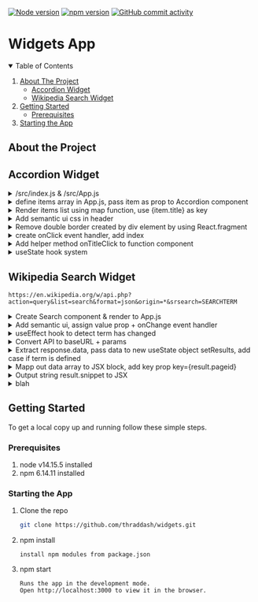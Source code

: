 [![Node version][node-shield]][node-url]
[![npm version][npm-shield]][npm-url]
[![GitHub commit activity][commits-shield]][commits-url]

# Widgets App

<!-- TABLE OF CONTENTS -->
<details open="open">
  <summary>Table of Contents</summary>
  <ol>
    <li>
      <a href="#about-the-project">About The Project</a>
      <ul>
        <li><a href="#accordion-widget">Accordion Widget</a></li>
        <li><a href="#wikipedia-search-widget">Wikipedia Search Widget</a></li>
      </ul>
    </li>
    <li>
      <a href="#getting-started">Getting Started</a>
      <ul>
        <li><a href="#prerequisites">Prerequisites</a></li>
      </ul>
    </li>
    <li><a href="#starting-the-app">Starting the App</a></li>

  </ol>
</details>

## About the Project

## Accordion Widget
<details>
  <summary>/src/index.js & /src/App.js</summary>
 
### /src/App.js
 ```node
 import React from 'react';

export default () => {
    return <h1>Widgets App</h1>;
}
```
### /src/index.js
```node
import React from 'react';
import ReactDOM from 'react-dom';
import App from './App';

ReactDOM.render(<App />, document.querySelector('#root'));
```
</details>

<details>
  <summary>define items array in App.js, pass item as prop to Accordion component </summary>
 
### /src/App.js
 ```node
 import React from 'react';
import Accordion from './components/Accordion';

const items = [
    {
      title: "What is React?",
      content: "React is a front end javascript framework",
    },
    {
      title: "Why use React?",
      content: "React is a favorite JS library among engineers",
    },
    {
      title: "How do you use React?",
      content: "You use React by creating components",
    },
  ];

const App = () => {
    return ( 
        <div>
            <Accordion items={items} />
        </div>
    );
};
export default App;
```
### /src/components/Accordion.js    
### OUTPUT: 3  
```node
import React from 'react';

const Accordion = ({ items }) => {
    return <h1>{items.length}</h1>;
};

export default Accordion;
```
</details>

<details>
  <summary>Render items list using map function, use {item.title} as key</summary>
 
### /src/components/Accordion.js 
```node
import React from 'react';

const Accordion = ({ items }) => {
    const renderedItems = items.map(item => {
        return <div key={item.title}>
            <div className="title active">
                <i className="dropdown icon"></i>
                {item.title}
            </div>
            <div className="content active">
                <p>{item.content}</p>
            </div>
        </div>
    });

    return <div className="ui styled accordion">{renderedItems}</div>
};

export default Accordion;
```
</details>

<details>
  <summary>Add semantic ui css in header</summary>
  
 ### public/index.html 
 ```node
 <link rel="stylesheet" href="https://cdnjs.cloudflare.com/ajax/libs/semantic-ui/2.4.1/semantic.min.css" />
 ```
</details>

<details>
  <summary>Remove double border created by div element by using React.fragment</summary>
 
### /src/components/Accordion.js 
```node
import React from 'react';

const Accordion = ({ items }) => {
    const renderedItems = items.map((item) => {
        return (
          <React.fragment key={item.title}>
            <div className="title active">
              <i className="dropdown icon"></i>
              {item.title}
            </div>
            <div className="content active">
              <p>{item.content}</p>
            </div>
          </React.fragment>
        );
    });
    return <div className="ui styled accordion">{renderedItems}</div>
};

export default Accordion;
```
</details>

<details>
  <summary>create onClick event handler, add index</summary>
  
 ### /src/components/Accordion.js
 ```node
 import React from 'react';

const Accordion = ({ items }) => {
    const renderedItems = items.map((item, index) => {
        return (
            <React.Fragment key={item.title}>
                <div 
                    className="title active"
                    onClick={() => console.log('Title Clicked', index)}
                >
                    <i className="dropdown icon"></i>
                    {item.title}
                </div>
                <div className="content active">
                    <p>{item.content}</p>
                </div>
            </React.Fragment>
        );
    });
    return <div className="ui styled accordion">{renderedItems}</div>
};

export default Accordion;
 ```
</details>

<details>
  <summary>Add helper method onTitleClick to function component</summary>
  
 ### /src/components/Accordion.js
 ```node
 import React from 'react';

const Accordion = ({ items }) => {
    const onTitleClick = (index) => {
        console.log('Title clicked', index);
    };

    const renderedItems = items.map((item, index) => {
        return (
            <React.Fragment key={item.title}>
                <div 
                    className="title active"
                    onClick={() => onTitleClick(index)}
                >
                    <i className="dropdown icon"></i>
                    {item.title}
                </div>
                <div className="content active">
                    <p>{item.content}</p>
                </div>
            </React.Fragment>
        );
    });
    return <div className="ui styled accordion">{renderedItems}</div>
};

export default Accordion;
 ```
</details>

<details>
  <summary>useState hook system</summary>

|                | Class Components                      |   | Function Components  |
|:---------------|:--------------------------------------|:--|:---------------------|
| Initialization | state = { activeIndex:0 }             |-> | useState(0);         |
| Reference      | this.state.activeIndex                |-> | activeIndex;         |
| Updates        | this.setState({ activeIndex: 10 })    |-> | setActiveIndex(10);  |

### Multiple states components
|                | Class Components                              |   | Function Components                                |
|:---------------|:----------------------------------------------|:--|:---------------------------------------------------|
| Initialization | state = { activeIndex:0, term: '' }           |-> | const [activeindex, setActiveIndex] = useState(0); |
|                |                                               |   | const [term, setTerm] = useState('');              |
| Reference      | this.state.activeIndex;                       |-> | activeIndex;                                       |
|                | this.state.term;                              |   | term;                                              |
| Updates        | this.setState({ activeIndex: 10, term: 'hi' })|-> | setActiveIndex(10);                                |
|                |                                               |   | setTerm('hi');                                     |

### Excercise: useState click counter
```node
import React from 'react';
// Don't modify this line. It is here to make React
// work correctly in this exercise environment.
const useState = React.useState;

// don't change the Component name "App"
export default function App() {
    const onButtonClick = () => {
        
    };
    
    return (
        <div>
            <button onClick={onButtonClick}>Click Me!</button>
            
            <h1>Current Count:</h1>
        </div>
    );
}
```

```node
 import React from 'react';
// Don't modify this line. It is here to make React
// work correctly in this exercise environment.
const useState = React.useState;

// don't change the Component name "App"
export default function App() {

// 1.) whenever you call useState, get back two element inside of an array destructuring     
    const [count, setCount] = useState(0);
    
    const onButtonClick = () => {
        setCount(count + 1);
    };
   
// 2.) update JSX block <h1>Current Count: {count}, referencing count from the useState,
// 3.) onClick event, update setCount(count + 1);, once called, entire component re-render

    return (
        <div>
            <button onClick={onButtonClick}>Click Me!</button>
            
            <h1>Current Count: {count}</h1>
        </div>
    );
}
```
</details>

## Wikipedia Search Widget
```
https://en.wikipedia.org/w/api.php?action=query&list=search&format=json&origin=*&srsearch=SEARCHTERM
```

<details>
  <summary>Create Search component & render to App.js</summary>

### /components/Search.js
```node
import React from 'react';

const Search = () => {
    return <h1>Search</h1>;
}

export default Search; 
```

### App.js
```node
import React from 'react';
import Search from './components/Search';

const App = () => {
    return ( 
        <div>
            <Search/>
        </div>
    );
};
export default App;
```
</details>
<details>
  <summary>Add semantic ui, assign value prop + onChange event handler </summary>

### Search.js
```node
import React, { useState } from 'react';

const Search = () => {
    const [term, setTerm] = useState('');

    return (
        <div>
            <div className="ui form">
                <div className="field">
                    <label>Enter Search Term</label>
                    <input className="input" />
                </div>
            </div>
        </div>
    );
}

export default Search; 
```
### assign value prop to Input form, assign onChange event handler to setter func setTerm of useState
```node
import React, { useState } from 'react';

const Search = () => {
    const [term, setTerm] = useState('');

    return (
        <div>
            <div className="ui form">
                <div className="field">
                    <label>Enter Search Term</label>
                    <input 
                        value={term}
                        onChange={e => setTerm(e.target.value)}
                        className="input" 
                    />
                </div>
            </div>
        </div>
    );
}

export default Search;
```
</details>

<details>
  <summary> useEffect hook to detect term has changed </summary>
  
```
component rendered 1st time only, 2nd argv empty array []
component rendered 1st time, whenever it re-renders + initial render, no 2nd argv
component rendered 1st time & whenever it re-render + some data have changed, 2nd argv [data] array
```
### 3 Options async await for useEffect
#### Option 1 (helper function)
```node
// declare temporary helper function const search, evoke function search()  
    useEffect(() => {
        const search = async () => {
            await axios.get('https://en.wikipedia.org/w/api.php');
        }
        search();
    }, [term]);
```
#### Option 2 (function wrapped with parenthesis, follow by () to evoke function
```node
// declare a function, wrap async with parenthesis, follow by () to immediately evoke the function 
    useEffect(() => {
        (async () => {
            await axios.get('https://en.wikipedia.org/w/api.php');
        })();

    }, [term]);
```
#### Option 3 (axios promises)
```node
// use axios promises 
// making a request with axios, returns a promise
// chain on with .then stmt, arrow function will be envoked with the response from the api
    useEffect(() => {
        axios.get('https://en.wikipedia.org/w/api.php')
            .then((response) => {
                console.log(response.data);
            });

    }, [term]);
```    

</details>

<details>
  <summary> Convert API to baseURL + params </summary>
 
```node
useEffect(() => {
        const search = async () => {
            await axios.get('https://en.wikipedia.org/w/api.php', {
                params: {
                    action: 'query',
                    list: 'search',
                    origin: '*',
                    format: 'json',
                    srsearch: term
                }
            });
        }
        
        search();
    }, [term]);
```
</details>

<details>
  <summary> Extract response.data, pass data to new useState object setResults, add case if term is defined </summary>
 
```node
const Search = () => {
    const [term, setTerm] = useState('');
    const [results, setResults] = useState([]);

    console.log(results);

    useEffect(() => {
        const search = async () => {
            const { data } = await axios.get('https://en.wikipedia.org/w/api.php', {
                params: {
                    action: 'query',
                    list: 'search',
                    origin: '*',
                    format: 'json',
                    srsearch: term
                }
            });

            setResults(data.query.search);
        };
 
        if (term) {
            search();
        }
    }, [term]);
```
</details>

<details>
  <summary> Mapp out data array to JSX block, add key prop key={result.pageid}  </summary>
 
```node
import React, { useEffect, useState } from 'react';
import axios from 'axios';

const Search = () => {
    const [term, setTerm] = useState('');
    const [results, setResults] = useState([]);

    useEffect(() => {
        const search = async () => {
            const { data } = await axios.get('https://en.wikipedia.org/w/api.php', {
                params: {
                    action: 'query',
                    list: 'search',
                    origin: '*',
                    format: 'json',
                    srsearch: term
                }
            });

            setResults(data.query.search);
        };
        
        if (term) {
            search();
        }
    }, [term]);

    const renderedResults = results.map((result) => {
        return (
            <div key={result.pageid} className="item">
                <div className="content">
                    <div className="header">
                        {result.title}    
                    </div>
                    {result.snippet}
                </div>
            </div>
        )

    });

    return (
        <div>
            <div className="ui form">
                <div className="field">
                    <label>Enter Search Term</label>
                    <input 
                        value={term}
                        onChange={e => setTerm(e.target.value)}
                        className="input" 
                    />
                </div>
            </div>
            <div className="ui celled list">
                {renderedResults}
            </div>
        </div>
    );
}

export default Search;
```
</details>

<details>
  <summary> Output string result.snippet to JSX </summary>
 
### Option 1: Note - Vulnerable to XSS Attack 
```node
 const renderedResults = results.map((result) => {
        return (
            <div key={result.pageid} className="item">
                <div className="content">
                    <div className="header">
                        {result.title}    
                    </div>
                    <span dangerouslySetInnerHTML={{ __html: result.snippet}}></span>
                </div>
            </div>
        )
    });
```

### Option 2: Replace html sytax with empty string
```
 const renderedResults = results.map((result) => {
        const stripedHtml = result.snippet.replace(/<[span class="searchmatch">*</span]+>/g, '');
        return (
            <div key={result.pageid} className="item">
                <div className="content">
                    <div className="header">
                        {result.title}    
                    </div>
                    {stripedHtml}
                </div>
            </div>
        )
    });
```
</details>

<details>
  <summary> blah </summary>
 
```node

```
</details>

<!-- GETTING STARTED -->
## Getting Started
To get a local copy up and running follow these simple steps.

### Prerequisites
1. node v14.15.5 installed
2. npm 6.14.11 installed


  
### Starting the App

1. Clone the repo
   ```sh
   git clone https://github.com/thraddash/widgets.git
   ```
2. npm install
   ```
   install npm modules from package.json
   ```
3. npm start
   ```
   Runs the app in the development mode.
   Open http://localhost:3000 to view it in the browser.
   ``` 
   
<!-- MARKDOWN LINKS & IMAGES -->
[node-shield]: https://img.shields.io/badge/node-v14.15.5-blue
[node-url]: https://nodejs.org/
[npm-shield]: https://img.shields.io/badge/npm-v6.14.11-orange
[npm-url]: https://www.npmjs.com/package/npm-install
[commits-shield]: https://img.shields.io/badge/commits-38-green.svg
[commits-url]: https://img.shields.io/github/commit-activity/y/thraddash/widgets
[product-screenshot]: /src/images/mockup.png
